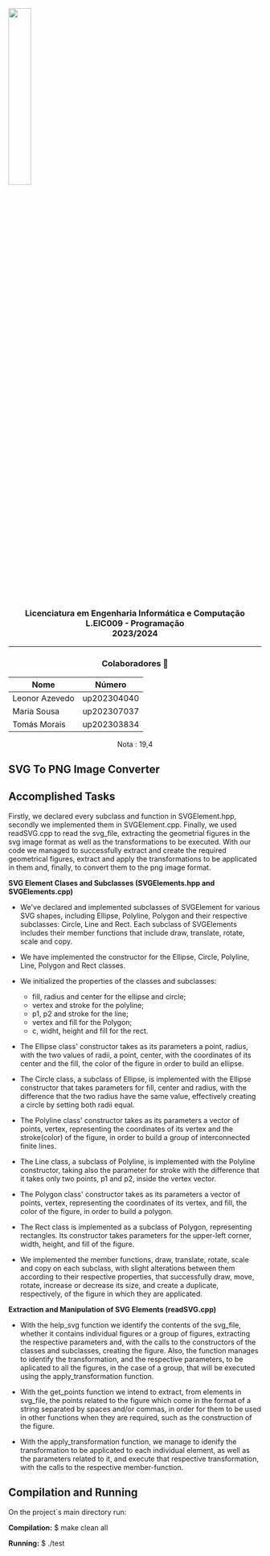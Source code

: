 <img src='https://sigarra.up.pt/feup/pt/imagens/LogotipoSI' width="30%"/>

<h3 align="center">Licenciatura em Engenharia Informática e Computação<br>L.EIC009 - Programação<br> 2023/2024 </h3>

---
<h3 align="center"> Colaboradores &#129309 </h2>

<div align="center">

| Nome           | Número      |
|----------------|-------------|
| Leonor Azevedo | up202304040 |
| Maria Sousa    | up202307037 |
| Tomás Morais   | up202303834 |

Nota : 19,4

</div>

## SVG To PNG Image Converter



## Accomplished Tasks

Firstly, we declared every subclass and function in SVGElement.hpp, secondly we implemented them in SVGElement.cpp. Finally, we used readSVG.cpp to read the svg_file, extracting the geometrial figures in the svg image format as well as the transformations to be executed. With our code we managed to successfully extract and create the required geometrical figures, extract and apply the transformations to be applicated in them and, finally, to convert them to the png image format.

**SVG Element Clases and Subclasses (SVGElements.hpp and SVGElements.cpp)**

- We've declared and implemented subclasses of SVGElement for various SVG shapes, including Ellipse, Polyline, Polygon and their respective subclasses: Circle, Line and Rect. Each subclass of SVGElements includes their member functions that include draw, translate, rotate, scale and copy.

- We have implemented the constructor for the Ellipse, Circle, Polyline, Line, Polygon and Rect classes.

- We initialized the properties of the classes and subclasses:
  - fill, radius and center for the ellipse and circle;
  - vertex and stroke for the polyline;
  - p1, p2 and stroke for the line;
  - vertex and fill for the Polygon;
  - c, widht, height and fill for the rect.

- The Ellipse class' constructor takes as its parameters a point, radius, with the two values of radii, a point, center, with the coordinates of its center and the fill, the color of the figure in order to build an ellipse.

- The Circle class, a subclass of Ellipse, is implemented with the Ellipse constructor that takes parameters for fill, center and radius, with the difference that the two radius have the same value, effectively creating a circle by setting both radii equal.

- The Polyline class' constructor takes as its parameters a vector of points, vertex, representing the coordinates of its vertex and the stroke(color) of the figure, in order to build a group of interconnected finite lines.

- The Line class, a subclass of Polyline, is implemented with the Polyline constructor, taking also the parameter for stroke with the difference that it takes only two points, p1 and p2, inside the vertex vector.

- The Polygon class' constructor takes as its parameters a vector of points, vertex, representing the coordinates of its vertex, and fill, the color of the figure, in order to build a polygon.

- The Rect class is implemented as a subclass of Polygon, representing rectangles. Its constructor takes parameters for the upper-left corner, width, height, and fill of the figure.

- We implemented the member functions, draw, translate, rotate, scale and copy on each subclass, with slight alterations between them according to their respective properties, that successfully draw, move, rotate, increase or decrease its size, and create a duplicate, respectively, of the figure in which they are applicated.

**Extraction and Manipulation of SVG Elements (readSVG.cpp)**

- With the help_svg function we identify the contents of the svg_file, whether it contains individual figures or a group of figures, extracting the respective parameters and, with the calls to the constructors of the classes and subclasses, creating the figure. Also, the function manages to identify the transformation, and the respective parameters, to be aplicated to all the figures, in the case of a group, that will be executed using the apply_transformation function.

- With the get_points function we intend to extract, from elements in svg_file, the points related to the figure which come in the format of a string separated by spaces and/or commas, in order for them to be used in other functions when they are required, such as the construction of the figure.

- With the apply_transformation function, we manage to idenify the transformation to be applicated to each individual element, as well as the parameters related to it, and execute that respective transformation, with the calls to the respective member-function.

## Compilation and Running

On the project´s main directory run:

**Compilation:** $ make clean all

**Running:** $ ./test








